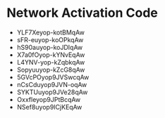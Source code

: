 # Network Activation Code
* YLF7Xeyop-kotBMqAw
* sFR-euyop-koOPkqAw
* hS90auyop-koJDIqAw
* X7a0fOyop-kYNvEqAw
* L4YNV-yop-kZqbkqAw
* Sopyuuyop-kZcG8qAw
* 5GVcPOyop9JVSwcqAw
* nCsCduyop9JVN-oqAw
* SYKTUuyop9JVe28qAw
* Oxxfleyop9JPtBcqAw
* NSef8uyop9ICjKEqAw